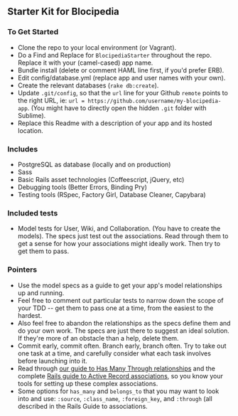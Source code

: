 ## Starter Kit for Blocipedia


### To Get Started

- Clone the repo to your local environment (or Vagrant).
- Do a Find and Replace for `BlocipediaStarter` throughout the repo. Replace it with your (camel-cased) app name.
- Bundle install (delete or comment HAML line first, if you'd prefer ERB).
- Edit config/database.yml (replace app and user names with your own).
- Create the relevant databases (`rake db:create`).
- Update `.git/config`, so that the `url` line for your Github `remote` points to the right URL, ie: `url = https://github.com/username/my-blocipedia-app`. (You might have to directly open the hidden `.git` folder with Sublime).
- Replace this Readme with a description of your app and its hosted location.


### Includes

- PostgreSQL as database (locally and on production)
- Sass
- Basic Rails asset technologies (Coffeescript, jQuery, etc)
- Debugging tools (Better Errors, Binding Pry)
- Testing tools (RSpec, Factory Girl, Database Cleaner, Capybara)


### Included tests

- Model tests for User, Wiki, and Collaboration. (You have to create the models). The specs just test out the associations. Read through them to get a sense for how your associations might ideally work. Then try to get them to pass.


### Pointers

- Use the model specs as a guide to get your app's model relationships up and running.
- Feel free to comment out particular tests to narrow down the scope of your TDD -- get them to pass one at a time, from the easiest to the hardest.
- Also feel free to abandon the relationships as the specs define them and do your own work. The specs are just there to suggest an ideal solution. If they're more of an obstacle than a help, delete them.
- Commit early, commit often. Branch early, branch often. Try to take out one task at a time, and carefully consider what each task involves before launching into it. 
- Read through [our guide to Has Many Through relationships](https://www.bloc.io/resources/has-many-through) and the complete [Rails guide to Active Record associations](http://guides.rubyonrails.org/association_basics.html), so you know your tools for setting up these complex associations.
- Some options for `has_many` and `belongs_to` that you may want to look into and use: `:source`, `:class_name`, `:foreign_key`, and `:through` (all described in the Rails Guide to associations.